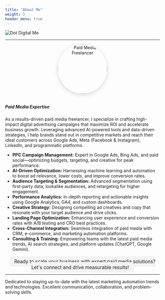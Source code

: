 ```yaml
---
title: "About Me"
weight: 3
header_menu: true
---
```


<!-- 
Neither embedded figure shortcode, nor Markdown hook were able to render image from asset. 
You would have to .Resouces.GetMatch via custom shortcode.
![Dot Digital Me](/images/asset-happy-ethnic-woman-sitting-at-table-with-laptop-3769021.jpg) 
-->
![Dot Digital Me](/images/about-me.png)


---

<div align="center">
    <img src="/images/about-me.png" alt="Paid Media Freelancer" style="border-radius: 50%; width: 160px; box-shadow: 0 4px 16px rgba(0,0,0,0.15); margin-bottom: 1em;">
</div>

##### Paid Media Expertise

As a results-driven paid media freelancer, I specialize in crafting high-impact digital advertising campaigns that maximize ROI and accelerate business growth. Leveraging advanced AI-powered tools and data-driven strategies, I help brands stand out in competitive markets and reach their ideal customers across Google Ads, Meta (Facebook & Instagram), LinkedIn, and programmatic platforms.

<ul>
    <li><strong>PPC Campaign Management:</strong> Expert in Google Ads, Bing Ads, and paid social—optimizing budgets, targeting, and creative for peak performance.</li>
    <li><strong>AI-Driven Optimization:</strong> Harnessing machine learning and automation to boost ad relevance, lower costs, and improve conversion rates.</li>
    <li><strong>Audience Targeting & Segmentation:</strong> Advanced segmentation using first-party data, lookalike audiences, and retargeting for higher engagement.</li>
    <li><strong>Performance Analytics:</strong> In-depth reporting and actionable insights using Google Analytics, GA4, and custom dashboards.</li>
    <li><strong>Creative Strategy:</strong> Designing compelling ad creatives and copy that resonate with your target audience and drive clicks.</li>
    <li><strong>Landing Page Optimization:</strong> Enhancing user experience and conversion rates with A/B testing and CRO best practices.</li>
    <li><strong>Cross-Channel Integration:</strong> Seamless integration of paid media with CRM, e-commerce, and marketing automation platforms.</li>
    <li><strong>Consulting & Training:</strong> Empowering teams with the latest paid media trends, AI search strategies, and platform updates (ChatGPT, Google Gemini).</li>
</ul>

<div style="margin-top: 1.5em; text-align: center;">
    <span style="background: #f3f3f3; padding: 0.5em 1em; border-radius: 8px; font-size: 1.1em;">
        Ready to scale your business with expert paid media solutions? Let's connect and drive measurable results!
    </span>
</div>

----

Dedicated to staying up-to-date with the latest marketing automation trends and technologies. Excellent communication, collaboration, and problem-solving skills.
